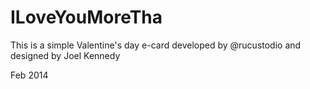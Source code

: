 # ILoveYouMoreTha

This is a simple Valentine's day e-card developed by @rucustodio and designed by Joel Kennedy

Feb 2014
